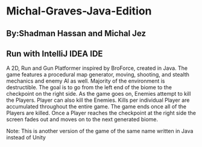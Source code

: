 # Michal-Graves-Java-Edition
## By:Shadman Hassan and Michal Jez
## Run with IntelliJ IDEA IDE

A 2D, Run and Gun Platformer inspired by BroForce, created in Java. The game features a procedural map generator, moving, shooting, and stealth mechanics and enemy AI as well. Majority of the environment is destructible. The goal is to go from the left end of the biome to the checkpoint on the right side. As the game goes on, Enemies attempt to kill the Players. Player can also kill the Enemies. Kills per individual Player are accumulated throughout the entire game. The game ends once all of the Players are killed. Once a Player reaches the checkpoint at the right side the screen fades out and moves on to the next generated biome.

Note: This is another version of the game of the same name written in Java instead of Unity
